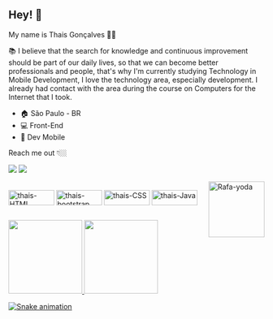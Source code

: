 ## Hey!  👋

My name is Thais Gonçalves 👩🏽

📚  I believe that the search for knowledge and continuous improvement should be part of our daily lives, so that we can become better professionals and people, that's why I'm currently studying Technology in Mobile Development, I love the technology area, especially development. I already had contact with the area during the course on Computers for the Internet that I took.

- 🏠 São Paulo - BR
- 💻 Front-End
- 📲 Dev Mobile


Reach me out 👇🏼


<div>

  <a href = "mailto:thaisgs.silva@gmail.com"><img src="https://img.shields.io/badge/-Gmail-%23333?style=for-the-badge&logo=gmail&logoColor=white" target="_blank"></a>
  <a href="https://www.linkedin.com/in/thaisgon" target="_blank"><img src="https://img.shields.io/badge/-LinkedIn-%230077B5?style=for-the-badge&logo=linkedin&logoColor=white" target="_blank"></a> 
  
</div>
<img align="right" alt="Rafa-yoda" height="110" width="110" src="https://cdn.discordapp.com/attachments/881884395651362830/881885433473142784/melhor2.gif">

<div style="display: inline_block"><br>  
  <img align="center" alt="thais-HTML" height="30" width="90" src="https://img.shields.io/badge/HTML-239120?style=for-the-badge&logo=html5&logoColor=white">   
  <img align="center" alt="thais-bootstrap" height="30" width="90" src="https://img.shields.io/badge/Bootstrap-563D7C?style=for-the-badge&logo=bootstrap&logoColor=white"> 
  <img align="center" alt="thais-CSS" height="30" width="90" src="https://img.shields.io/badge/CSS-239120?&style=for-the-badge&logo=css3&logoColor=white">    
  <img align="center" alt="thais-Java" height="30" width="90" src="https://img.shields.io/badge/Java-ED8B00?style=for-the-badge&logo=java&logoColor=white">    
  
</div>


##  

  
<div>
  <a href="https://github.com/thaisgon">
  <img height="145em" src="https://github-readme-stats.vercel.app/api?username=thaisgon&show_icons=true&theme=radical&include_all_commits=true&count_private=true"/>
  <img height="145em" src="https://github-readme-stats.vercel.app/api/top-langs/?username=thaisgon&layout=compact&langs_count=7&theme=radical"/>
</div>
  

  
  ![Snake animation](https://github.com/thaisgon/thaisgon/blob/output/github-contribution-grid-snake.svg)



